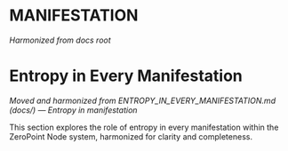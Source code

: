 # MANIFESTATION

*Harmonized from docs root*

# Entropy in Every Manifestation

*Moved and harmonized from ENTROPY_IN_EVERY_MANIFESTATION.md (docs/) — Entropy in manifestation*

This section explores the role of entropy in every manifestation within the ZeroPoint Node system, harmonized for clarity and completeness.

<!-- (Insert harmonized content here) --> 
